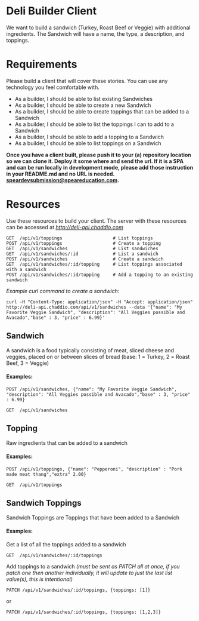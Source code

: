 # Deli Builder Client

We want to build a sandwich (Turkey, Roast Beef or Veggie) with additional ingredients.  The Sandwich will have a name, the type,
a description, and toppings.


Requirements
============

Please build a client that will cover these stories. You can use any technology
you feel comfortable with. 

  * As a builder, I should be able to list existing Sandwiches
  * As a builder, I should be able to create a new Sandwich
  * As a builder, I should be able to create toppings that can be added to a Sandwich
  * As a builder, I should be able to list the toppings I can to add to a Sandwich
  * As a builder, I should be able to add a topping to a Sandwich
  * As a builder, I should be able to list toppings on a Sandwich

**Once you have a client built, please push it to your (a) repository location so we can clone it.  Deploy it some where and send the url. If it is a SPA and can be run locally in development mode, please add those instruction in your README.md and no URL is needed. 
[speardevsubmission@speareducation.com](speardevsubmission@speareducation.com).**

Resources
=========
Use these resources to build your client.  The server with these resources can
be accessed at *http://deli-api.chaddio.com*

```
GET  /api/v1/toppings                   # List toppings
POST /api/v1/toppings                   # Create a topping
GET  /api/v1/sandwiches                 # List sandwiches
GET  /api/v1/sandwiches/:id             # List a sandwich
POST /api/v1/sandwiches                 # Create a sandwich
GET  /api/v1/sandwiches/:id/topping     # List toppings associated with a sandwich
POST /api/v1/sandwiches/:id/topping     # Add a topping to an existing sandwich
```

*Example curl command to create a sandwich:*
```
curl -H "Content-Type: application/json" -H "Accept: application/json" http://deli-api.chaddio.com/api/v1/sandwiches --data '{"name": "My Favorite Veggie Sandwich", "description": "All Veggies possible and Avacado","base" : 3, "price" : 6.99}'
```

Sandwich
---------
A sandwich is a food typically consisting of meat, sliced cheese and veggies, placed on or between slices of bread (base: 1 = Turkey, 2 = Roast Beef, 3 = Veggie)

#### Examples:
```
POST /api/v1/sandwiches, {"name": "My Favorite Veggie Sandwich", "description": "All Veggies possible and Avacado","base" : 3, "price" : 6.99}
```

```
GET  /api/v1/sandwiches
```

Topping
-------
Raw ingredients that can be added to a sandwich

#### Examples:
```
POST /api/v1/toppings, {"name": "Pepperoni", "description" : "Pork made meat thang","extra" 2.00}
```
```
GET  /api/v1/toppings
```

Sandwich Toppings
--------------
Sandwich Toppings are Toppings that have been added to a Sandwich

#### Examples:

Get a list of all the toppings added to a sandwich
```
GET  /api/v1/sandwiches/:id/toppings
```

Add toppings to a sandwich *(must be sent as PATCH all at once, if you patch one then another individually, it will update to just the last list value(s), this is intentional)*
```
PATCH /api/v1/sandwiches/:id/toppings, {toppings: [1]}
```
or
```
PATCH /api/v1/sandwiches/:id/toppings, {toppings: [1,2,3]}
```

